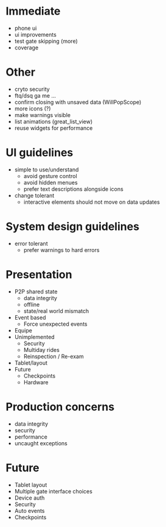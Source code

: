 
# Immediate
 - phone ui
 - ui improvements
 - test gate skipping (more)
 - coverage

# Other
 - cryto security
 - ftq/dsq ga me ...
 - confirm closing with unsaved data (WillPopScope)
 - more icons (?)
 - make warnings visible
 - list animations (great_list_view)
 - reuse widgets for performance

# UI guidelines
 - simple to use/understand
	- avoid gesture control
	- avoid hidden menues
	- prefer text descriptions alongside icons
 - change tolerant
	- interactive elements should not move on data updates

# System design guidelines
 - error tolerant
	- prefer warnings to hard errors

# Presentation
 - P2P shared state
	- data integrity
	- offline
	- state/real world mismatch
 - Event based
	- Force unexpected events
 - Equipe
 - Unimplemented
	- Security
	- Multiday rides
	- Reinspection / Re-exam
 - Tablet/layout
 - Future
	- Checkpoints
	- Hardware

# Production concerns
 - data integrity
 - security
 - performance
 - uncaught exceptions

# Future
 - Tablet layout
 - Multiple gate interface choices
 - Device auth
 - Security
 - Auto events
 - Checkpoints
